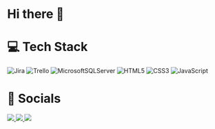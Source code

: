 # Hi there 👋

# :computer: Tech Stack
![Jira](https://img.shields.io/badge/jira-%230A0FFF.svg?style=for-the-badge&logo=jira&logoColor=white)
![Trello](https://img.shields.io/badge/Trello-%23026AA7.svg?style=for-the-badge&logo=Trello&logoColor=white)
![MicrosoftSQLServer](https://img.shields.io/badge/Microsoft%20SQL%20Server-CC2927?style=for-the-badge&logo=microsoft%20sql%20server&logoColor=white)
![HTML5](https://img.shields.io/badge/html5-%23E34F26.svg?style=for-the-badge&logo=html5&logoColor=white)
![CSS3](https://img.shields.io/badge/css3-%231572B6.svg?style=for-the-badge&logo=css3&logoColor=white)
![JavaScript](https://img.shields.io/badge/javascript-%23323330.svg?style=for-the-badge&logo=javascript&logoColor=%23F7DF1E)

# :iphone: Socials
<a href="https://linkedin.com/in/guicastellani/"> <img src="https://img.shields.io/badge/LinkedIn-0077B5?style=for-the-badge&logo=linkedin&logoColor=white" /> </a>
<a href="https://www.instagram.com/gui.castellani/"> <img src="https://img.shields.io/badge/Instagram-E4405F?style=for-the-badge&logo=instagram&logoColor=white" /> </a>
<a href="https://twitter.com/Guicastm"> <img src="https://img.shields.io/badge/Twitter-1DA1F2?style=for-the-badge&logo=twitter&logoColor=white" /> </a>
